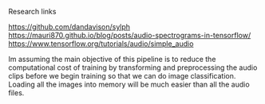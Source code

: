 Research links

https://github.com/dandavison/sylph
https://mauri870.github.io/blog/posts/audio-spectrograms-in-tensorflow/
https://www.tensorflow.org/tutorials/audio/simple_audio


Im assuming the main objective of this pipeline is to reduce the computational cost of training by transforming and preprocessing the audio clips before
we begin training so that we can do image classification. Loading all the images into memory will be much easier than all the audio files. 
